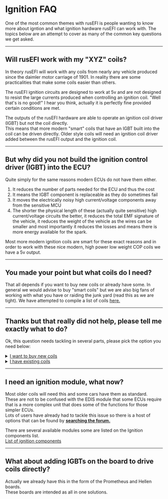 # Ignition FAQ

One of the most common themes with rusEFI is people wanting to know more about igntion and what ignition hardware rusEFI can work with. 
The topics below are an attempt to cover as many of the common key questions we get asked. 

---

## Will rusEFI work with my "XYZ" coils? 
In theory rusEFI will work with any coils from nearly any vehicle produced since the daimler motor carriage of 1901. 
In reality there are some practicalities that make some coils easier than others. 

The rusEFI ignition circuits are designed to work at 5v and are not designed to resist the large currents produced when controlling an ignition coil.  "Well that's is no good!" I hear you think, actually it is perfectly fine provided certain conditions are met.  

The outputs of the rusEFI hardware are able to operate an ignition coil driver (IGBT) but not the coil directly.  
This means that more modern "smart" coils that have an IGBT built into the coil can be driven directly. 
Older style coils will need an ignition coil driver added between the rusEFI output and the ignition coil.  

---

## But why did you not build the ignition control driver (IGBT) into the ECU?

Quite simply for the same reasons modern ECUs do not have them either.   
1. It reduces the number of parts needed for the ECU and thus the cost
2. It means the IGBT component is replaceable as they do sometimes fail
3. It moves the electrically noisy high current/voltage components away from the sensitive MCU
4. The shorter the physical length of these (actually quite sensitive) high current/voltage circuits the better, it reduces the total EMF signature of the vehicle, it reduces the weight of the vehicle as the wires can be smaller and most importantly it reduces the losses and means there is more energy available for the spark. 

Most more modern ignition coils are smart for these exact reasons and in order to work with these nice modern, high power low weight COP coils we have a 5v output. 

---

## You made your point but what coils do I need? 

That all depends if you want to buy new coils or already have some. In general we would advise to buy "smart coils" but we are also big fans of working with what you have or raiding the junk yard (read this as we are tight).
We have attempted to compile a list of coils [here.](Vault_Of_Ignition_Parts)

---

## Thanks but that really did not help, please tell me exactly what to do? 

Ok, this question needs tackling in several parts, please pick the option you need below:

<details><summary><u>I want to buy new coils</u></summary>

If you are looking to buy new coils then we would recommend taking a look at the list of Ignition coils that have been tried with rusEFI.  
[List of ignition coils](Vault_Of_Ignition_Parts)  
In general though we recommend trying to get a tried and tested solution and getting coils that are easily available in your local area. 
There are lots of tried and tested options that can be found by [**searching the forum.**](https://rusefi.com/forum/search.php)

</details>


<details><summary><u>I have existing coils </u></summary>

<details><summary><u>My coils are newer smart coils</u></summary>

Great, then you can wire them directly to the ECU.  
However please take care to check that tht coils you have really do incorporate the ignition driver into the coil. 
Having 3 or 4 connectors pins is not a guarantee that a coils is a "smart" coil.  
There is some information on known smart coils and how to work out if you have a smart coil that can be found by [**searching the forum.**](https://rusefi.com/forum/search.php)

</details>

<details><summary><u>My coils are older dumb coils</u></summary>

Great, same as the smart coils please double check your coils are actually simple coils without built in ignition modules. 
You will need to source an external ignition module to go between the ECU and the coils. 
These are generally quite cheap and can be found on some cars in the junk yard. We also made our own simple module [here](fix link)

There are some tested Ignition modules on the Ignition components list and some can be found by [**searching the forum.**](https://rusefi.com/forum/search.php)  
[List of ignition components](Vault_Of_Ignition_Parts) 

</details>

</details>  
  
---

## I need an ignition module, what now? 

Most older coils will need this and some cars have them as standard.  
These are not to be confused with the EDIS module that some ECUs require that is a more complex unit that does some of the functions for those simpler ECUs.  
Lots of users have already had to tackle this issue so there is a host of options that can be found by [**searching the forum.**](https://rusefi.com/forum/search.php)

There are several available modules some are listed on the Ignition components list.  
[List of ignition components](Vault_Of_Ignition_Parts) 

---

## What about adding IGBTs on the board to drive coils directly? 

Actually we already have this in the form of the Prometheus and Hellen boards.  
These boards are intended as all in one solutions. 